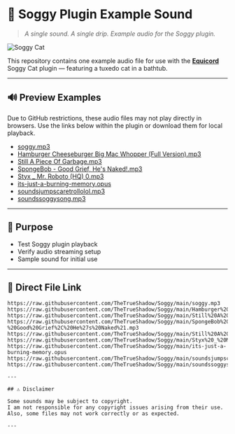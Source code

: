 # 🎵 Soggy Plugin Example Sound  
> *A single sound. A single drip. Example audio for the Soggy plugin.*

![Soggy Cat](https://soggy.cat/assets/images/soggycat.webp)

This repository contains one example audio file for use with the **[Equicord](https://github.com/Equicord/Equicord)** Soggy Cat plugin — featuring a tuxedo cat in a bathtub.

---

## 🔊 Preview Examples

Due to GitHub restrictions, these audio files may not play directly in browsers. Use the links below within the plugin or download them for local playback.

- [soggy.mp3](https://raw.githubusercontent.com/TheTrueShadow/Soggy/main/soggy.mp3)  
- [Hamburger Cheeseburger Big Mac Whopper (Full Version).mp3](https://raw.githubusercontent.com/TheTrueShadow/Soggy/main/Hamburger%20Cheeseburger%20Big%20Mac%20Whopper%20%28Full%20Version%29.mp3)  
- [Still A Piece Of Garbage.mp3](https://raw.githubusercontent.com/TheTrueShadow/Soggy/main/Still%20A%20Piece%20Of%20Garbage.mp3)  
- [SpongeBob - Good Grief, He's Naked!.mp3](https://raw.githubusercontent.com/TheTrueShadow/Soggy/main/SpongeBob%20-%20Good%20Grief%2C%20He%27s%20Naked%21.mp3)  
- [Styx _ Mr. Roboto (HQ) 0.mp3](https://raw.githubusercontent.com/TheTrueShadow/Soggy/main/Styx%20_%20Mr.%20Roboto%20%28HQ%29%200.mp3)  
- [its-just-a-burning-memory.opus](https://raw.githubusercontent.com/TheTrueShadow/Soggy/main/its-just-a-burning-memory.opus)  
- [soundsjumpscaretrollolol.mp3](https://raw.githubusercontent.com/TheTrueShadow/Soggy/main/soundsjumpscaretrollolol.mp3)  
- [soundssoggysong.mp3](https://raw.githubusercontent.com/TheTrueShadow/Soggy/main/soundssoggysong.mp3)  


---

## 🧼 Purpose

- Test Soggy plugin playback  
- Verify audio streaming setup  
- Sample sound for initial use
---

## 📁 Direct File Link

```plaintext
https://raw.githubusercontent.com/TheTrueShadow/Soggy/main/soggy.mp3
https://raw.githubusercontent.com/TheTrueShadow/Soggy/main/Hamburger%20Cheeseburger%20Big%20Mac%20Whopper%20%28Full%20Version%29.mp3
https://raw.githubusercontent.com/TheTrueShadow/Soggy/main/Still%20A%20Piece%20Of%20Garbage.mp3
https://raw.githubusercontent.com/TheTrueShadow/Soggy/main/SpongeBob%20-%20Good%20Grief%2C%20He%27s%20Naked%21.mp3
https://raw.githubusercontent.com/TheTrueShadow/Soggy/main/Still%20A%20Piece%20Of%20Garbage.mp3
https://raw.githubusercontent.com/TheTrueShadow/Soggy/main/Styx%20_%20Mr.%20Roboto%20%28HQ%29%200.mp3
https://raw.githubusercontent.com/TheTrueShadow/Soggy/main/its-just-a-burning-memory.opus
https://raw.githubusercontent.com/TheTrueShadow/Soggy/main/soundsjumpscaretrollolol.mp3
https://raw.githubusercontent.com/TheTrueShadow/Soggy/main/soundssoggysong.mp3

---

## ⚠️ Disclaimer

Some sounds may be subject to copyright.  
I am not responsible for any copyright issues arising from their use.  
Also, some files may not work correctly or as expected.

---
